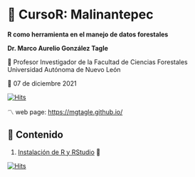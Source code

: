# :orange_book: CursoR: Malinantepec  
**R como herramienta en el manejo de datos forestales**


**Dr. Marco Aurelio González Tagle**

:dart: Profesor Investigador de la Facultad de Ciencias Forestales \
Universidad Autónoma de Nuevo León

:date: 07 de diciembre 2021

[![Hits](https://hits.seeyoufarm.com/api/count/incr/badge.svg?url=https%3A%2F%2Fgithub.com%2Fmgtagle%2FCursoR_Malinantepec&count_bg=%2379C83D&title_bg=%23555555&icon=figshare.svg&icon_color=%23E7E7E7&title=hits&edge_flat=false)](https://hits.seeyoufarm.com)

:part_alternation_mark: web page: https://mgtagle.github.io/



## :green_book: Contenido 

1. [Instalación de R y RStudio](Tutorial/InstalacionR_RStudio.pdf) :compass:

[![Hits](https://hits.seeyoufarm.com/api/count/incr/badge.svg?url=https%3A%2F%2Fgithub.com%2Fmgtagle%2FCursoR_Malinantepec&count_bg=%2379C83D&title_bg=%23555555&icon=figshare.svg&icon_color=%23E7E7E7&title=hits&edge_flat=false)](https://hits.seeyoufarm.com)


